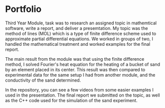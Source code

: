 # Portfolio
Third Year Module, task was to research an assigned topic in mathemtical software, write a report, and deliver a presemtation. 
My topic was the method of lines (MOL) which is a type of finite difference scheme used to approximate partial differential equations.
We worked in groups of two, I handled the mathematical treatment and worked examples for the final report. 

The main result from the module was that using the finite difference method, I solved Fourier's heat equation for the heating of a bucket of sand by an element placed in its center. This result was then compared to experimental data for the same setup I had from another module, and the conductivity of the sand determined.

In the repository, you can see a few videos from some easier examples I used in the presentation. The final report we submitted on the topic, as well as the C++ code used for the 
simulation of the sand experiment.


